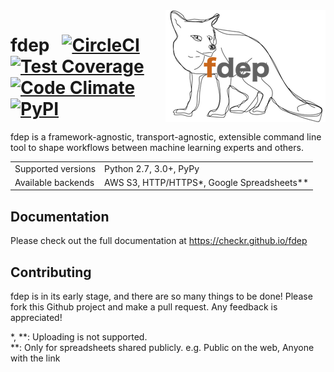 <img src="https://github.com/checkr/fdep/raw/master/misc/fdep.png" align="right" />

<h1>
  fdep
  &nbsp;
  <a href="https://circleci.com/gh/checkr/fdep/tree/master">
    <img src="https://circleci.com/gh/checkr/fdep/tree/master.svg?style=shield&circle-token=290f477815cb38bc3b464699362e6cae6880823f" alt="CircleCI">
  </a>
  <a href="https://codeclimate.com/repos/57f44216f08b620069002513/coverage">
    <img src="https://codeclimate.com/repos/57f44216f08b620069002513/badges/c7be057ea63371be9b4d/coverage.svg" alt="Test Coverage">
  </a>
  <a href="https://codeclimate.com/repos/57f44216f08b620069002513/feed">
    <img src="https://codeclimate.com/repos/57f44216f08b620069002513/badges/c7be057ea63371be9b4d/gpa.svg" alt="Code Climate">
  </a>
  <a href="https://pypi.python.org/pypi/fdep">
    <img src="https://img.shields.io/pypi/dm/fdep.svg" alt="PyPI">
  </a>
</h1>

fdep is a framework-agnostic, transport-agnostic, extensible command line tool to shape workflows between machine learning experts and others.

<table>
  <tr>
    <td>Supported versions</td>
    <td>Python 2.7, 3.0+, PyPy</td>
  </tr>
  <tr>
    <td>Available backends</td>
    <td>AWS S3, HTTP/HTTPS*, Google Spreadsheets**</td>
  </tr>
</table>

## Documentation

Please check out the full documentation at https://checkr.github.io/fdep


## Contributing

fdep is in its early stage, and there are so many things to be done! Please fork this Github project and make a pull request. Any feedback is appreciated!


<div>
    *, **: Uploading is not supported.<br />
    **: Only for spreadsheets shared publicly. e.g. Public on the web, Anyone with the link
</div>
